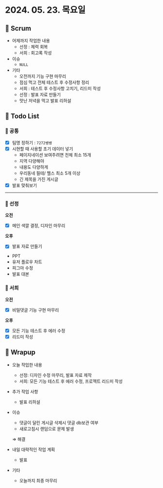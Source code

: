 # 2024. 05. 23. 목요일

## 📍 Scrum

- 어제까지 작업한 내용
    - 선정 : 체력 회복
    - 서희 : 회고록 작성
- 이슈
    - `NULL`
- 기타
    - 오전까지 기능 구현 마무리
    - 점심 먹고 전체 테스트 후 수정사항 정리
    - 서희 : 테스트 후 수정사항 고치기, 리드미 작성
    - 선정 : 발표 자료 만들기
    - 맛난 저녁을 먹고 발표 리허설

## 📍 Todo List

### 🍑 공통

- [x]  팀명 정하기 : `7272뱅뱅`
- [x]  시현할 때 사용할 초기 데이터 넣기
    - 페이지네이션 보여주려면 전체 최소 15개
    - 지역 다양해야
    - 내용도 다양하게
    - 우리동네 필테/ 헬스 최소 5개 이상
    - 긴 제목을 가진 게시글
- [x]  발표 맞춰보기

---

### 🍍 선정

**오전**

- [x]  메인 색깔 결정, 디자인 마무리

**오후**

- [x]  발표 자료 만들기
- PPT
- 유저 플로우 차트
- 피그마 수정
- 발표 대본

### 🍉 서희

**오전**

- [x]  비밀댓글 기능 구현 마무리

**오후**

- [x]  모든 기능 테스트 후 에러 수정
- [x]  리드미 작성

## 📍 Wrapup

- 오늘 작업한 내용
    - 선정: 디자인 수정 마무리, 발표 자료 제작
    - 서희: 모든 기능 테스트 후 에러 수정, 프로젝트 리드미 작성
- 추가 작업 사항
    - 발표 리허설
- 이슈
    - 댓글이 달린 게시글 삭제시 댓글 db보관 여부
    - 새로고침시 랜덤으로 문제 발생
    
    ⇒ 해결 
    
- 내일 대략적인 작업 계획
    - 발표
- 기타
    - 오늘까지 최종 마무리
